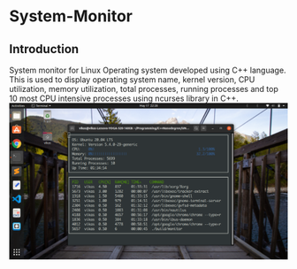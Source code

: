 # System-Monitor
## Introduction
System monitor for Linux Operating system developed using C++ language. This is used to display operating system name, kernel version, CPU utilization, memory utilization, total processes, running processes and top 10 most CPU intensive processes using ncurses library in C++.
![](images/im3.png)
